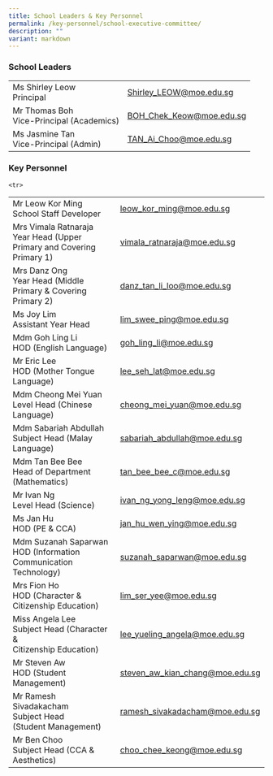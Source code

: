 ```yaml
---
title: School Leaders & Key Personnel
permalink: /key-personnel/school-executive-committee/
description: ""
variant: markdown
---
```

### **School Leaders**

<table>
<tbody>

<tr>
<td style="text-align: left;">Ms Shirley Leow<br>Principal</td>
<td style="text-align: left;"><a href="mailto:Shirley_LEOW@moe.edu.sg" target="">Shirley_LEOW@moe.edu.sg</a></td>
</tr>
	
<tr>
<td style="text-align: left;">Mr Thomas Boh<br>Vice-Principal (Academics)</td>
<td style="text-align: left;"><a href="mailto:BOH_Chek_Keow@moe.edu.sg" target="">BOH_Chek_Keow@moe.edu.sg</a></td>
</tr>
	
	
<tr>
<td style="text-align: left;">Ms Jasmine Tan<br>Vice-Principal (Admin)</td>
<td style="text-align: left;"><a href="mailto:TAN_Ai_Choo@moe.edu.sg" target="">TAN_Ai_Choo@moe.edu.sg</a></td>
</tr>


</tbody>
</table>


### **Key Personnel**
<table>
<tbody>
	
<tr>
<td style="text-align: left;">Mr Leow Kor Ming<br>School Staff Developer</td>
<td style="text-align: left;"><a href="mailto:leow_kor_ming@moe.edu.sg" target="">leow_kor_ming@moe.edu.sg</a></td>
</tr>
	
<tr>
<td style="text-align: left;">Mrs Vimala Ratnaraja<br>Year Head (Upper Primary and Covering Primary 1)</td>
<td style="text-align: left;"><a href="mailto:vimala_ratnaraja@moe.edu.sg" target="">vimala_ratnaraja@moe.edu.sg</a></td>
	
</tr><tr>
<td style="text-align: left;">Mrs Danz Ong<br>Year Head (Middle Primary &amp; Covering Primary 2)</td>
<td style="text-align: left;"><a href="mailto:danz_tan_li_loo@moe.edu.sg" target="">danz_tan_li_loo@moe.edu.sg</a></td>
</tr>
	
	
<tr>
</tr><tr>
<td style="text-align: left;">Ms Joy Lim<br>Assistant Year Head </td>
<td style="text-align: left;"><a href="mailto:lim_swee_ping@moe.edu.sg" target="">lim_swee_ping@moe.edu.sg</a></td>
</tr>

	<tr>
<td style="text-align: left;">Mdm Goh Ling Li<br>HOD (English Language)</td>
<td style="text-align: left;"><a href="mailto:goh_ling_li@moe.edu.sg" target="">goh_ling_li@moe.edu.sg</a></td>
</tr>

<tr><td style="text-align: left;">Mr Eric Lee<br>HOD (Mother Tongue Language)</td>
<td style="text-align: left;"><a href="mailto:lee_seh_lat@moe.edu.sg" target="">lee_seh_lat@moe.edu.sg</a></td>
</tr>
	<tr>
<td style="text-align: left;">Mdm Cheong Mei Yuan<br>Level Head (Chinese Language)</td>
<td style="text-align: left;"><a href="mailto:cheong_mei_yuan@moe.edu.sg" target="">cheong_mei_yuan@moe.edu.sg</a></td>
</tr>
<tr><td style="text-align: left;">Mdm Sabariah Abdullah<br>Subject Head (Malay Language)</td>
<td style="text-align: left;"><a href="mailto:sabariah_abdullah@moe.edu.sg" target="">sabariah_abdullah@moe.edu.sg</a></td>
</tr>


<tr><td style="text-align: left;">Mdm Tan Bee Bee<br>Head of Department (Mathematics)</td>
<td style="text-align: left;"><a href="mailto:tan_bee_bee_c@moe.edu.sg" target="">tan_bee_bee_c@moe.edu.sg </a></td>
</tr>

<tr><td style="text-align: left;">Mr Ivan Ng<br>Level Head (Science)</td>
<td style="text-align: left;"><a href="mailto:ivan_ng_yong_leng@moe.edu.sg" target="">ivan_ng_yong_leng@moe.edu.sg </a></td>
</tr>

<tr><td style="text-align: left;">Ms Jan Hu<br>HOD  (PE &amp; CCA)</td>
<td style="text-align: left;"><a href="mailto:jan_hu_wen_ying@moe.edu.sg" target="">jan_hu_wen_ying@moe.edu.sg </a></td>
</tr>

<tr><td style="text-align: left;">Mdm Suzanah Saparwan<br>HOD  (Information <br>Communication Technology)</td>
<td style="text-align: left;"><a href="mailto:suzanah_saparwan@moe.edu.sg" target="">suzanah_saparwan@moe.edu.sg </a></td>
</tr>

<tr><td style="text-align: left;">Mrs Fion Ho <br>HOD (Character &amp; <br> Citizenship Education)</td>
<td style="text-align: left;"><a href="mailto:lim_ser_yee@moe.edu.sg" target="">lim_ser_yee@moe.edu.sg </a></td>
</tr>

<tr><td style="text-align: left;">Miss Angela Lee <br>Subject Head (Character &amp; <br> Citizenship Education)</td>
<td style="text-align: left;"><a href="mailto:lee_yueling_angela@moe.edu.sg" target="">lee_yueling_angela@moe.edu.sg </a></td>
</tr>

<tr><td style="text-align: left;">Mr Steven Aw<br> HOD (Student Management)</td>
<td style="text-align: left;"><a href="mailto:steven_aw_kian_chang@moe.edu.sg" target="">steven_aw_kian_chang@moe.edu.sg </a></td>
</tr>


<tr><td style="text-align: left;">Mr Ramesh Sivadakacham  <br> Subject Head <br>(Student Management)</td>
<td style="text-align: left;"><a href="mailto:lee_yueling_angela@moe.edu.sg" target="">ramesh_sivakadacham@moe.edu.sg </a></td>
</tr>

<tr><td style="text-align: left;">Mr Ben Choo  <br>Subject Head (CCA &amp; <br> Aesthetics)</td>
<td style="text-align: left;"><a href="mailto:choo_chee_keong@moe.edu.sg" target="">choo_chee_keong@moe.edu.sg </a></td>
</tr>


</tbody>
</table>